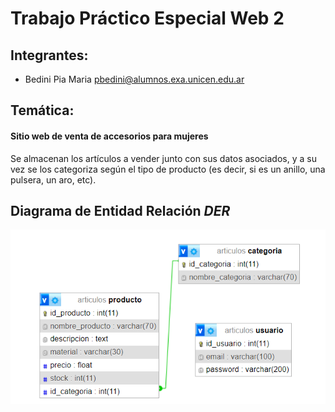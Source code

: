 # Trabajo Práctico Especial Web 2

## Integrantes:
- Bedini Pia Maria pbedini@alumnos.exa.unicen.edu.ar

## Temática:
#### Sitio web de venta de accesorios para mujeres
Se almacenan los artículos a vender junto con sus datos asociados, y a su vez se los categoriza según el tipo de producto (es decir, si es un anillo, una pulsera, un aro, etc).

## Diagrama de Entidad Relación *DER*
![DER](https://github.com/piabedinicrocci/TPE-Web-II/blob/main/DER.png)
